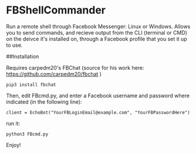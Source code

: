 # FBShellCommander


Run a remote shell through Facebook Messenger: Linux or Windows.  Allows you to send commands, and recieve output from the CLI (terminal or CMD) on the deivce it's installed on, through a Facebook profile that you set it up to use.

##Installation

Requires carpedm20's FBChat (source for his work here:  https://github.com/carpedm20/fbchat )
```
pip3 install fbchat
```

Then, edit FBcmd.py, and enter a Facebook username and password where indicated (in the following line):

```
client = EchoBot("YourFBLoginEmail@example.com", "YourFBPasswordHere")
```

run it:
```
python3 FBcmd.py
```

Enjoy!
